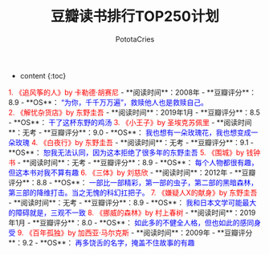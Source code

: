 ﻿---
layout: post
title:  "豆瓣读书排行TOP250计划"
categories: Reading
tags: 读书计划
author: PototaCries
---

* content
{:toc}



<font color="red"> 
1. 《追风筝的人》by 卡勒德·胡赛尼
</font>
- **阅读时间**：2008年
- **豆瓣评分**：8.9
- **OS**：
<font color="blue">
“为你，千千万万遍”，救赎他人也是救赎自己。
</font>
<br />


<font color="red"> 
2. 《解忧杂货店》by 东野圭吾
</font>
- **阅读时间**：2019年1月
- **豆瓣评分**：8.5
- **OS**：
<font color="blue">
干了这杯东野的鸡汤
</font>


<font color="red"> 
3. 《小王子》by 圣埃克苏佩里
</font>
- **阅读时间**：无考
- **豆瓣评分**：9.0
- **OS**：
<font color="blue">
我也想有一朵玫瑰花，我也想变成一朵玫瑰
</font>


<font color="red"> 
4. 《白夜行》by 东野圭吾
</font>
- **阅读时间**：无考
- **豆瓣评分**：9.1
- **OS**：
<font color="blue">
恕我无法认同，因为这本拒绝了很多年的东野圭吾
</font>


<font color="red"> 
5. 《围城》by 钱钟书
</font>
- **阅读时间**：无考
- **豆瓣评分**：8.9
- **OS**：
<font color="blue">
每个人物都很有趣，但这本书对我不算有趣
</font>

<font color="red"> 
6. 《三体》by 刘慈欣
</font>
- **阅读时间**：2012年
- **豆瓣评分**：8.8
- **OS**：
<font color="blue">
一部比一部精彩，第一部的虫子，第二部的黑暗森林，第三部的降维打击。当之无愧的科幻扛把子。
</font>

<font color="red"> 
7. 《嫌疑人X的献身》by 东野圭吾
</font>
- **阅读时间**：无考
- **豆瓣评分**：8.9
- **OS**：
<font color="blue">
我和日本文学可能最大的障碍就是，三观不一致
</font>

<font color="red"> 
8. 《挪威的森林》by 村上春树
</font>
- **阅读时间**：2019年1月
- **豆瓣评分**：8.0
- **OS**：
<font color="blue">
如此多的不健全人格，但也如此的感同身受
</font>

<font color="red"> 
9. 《百年孤独》by 加西亚·马尔克斯
</font>
- **阅读时间**：2009年
- **豆瓣评分**：9.2
- **OS**：
<font color="blue">
再多饶舌的名字，掩盖不住故事的有趣
</font>


